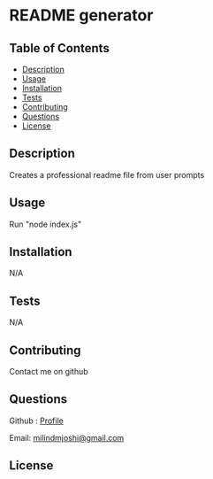 

# README generator

## Table of Contents
* [Description](#description)
* [Usage](#usage)
* [Installation](#installation)
* [Tests](#tests)
* [Contributing](#contributing)
* [Questions](#questions)
* [License](#license)

## Description
Creates a professional readme file from user prompts

## Usage
Run "node index.js"

## Installation
N/A

## Tests
N/A

## Contributing
Contact me on github

## Questions
Github : [Profile](https://github.com/milindmjoshi)

Email: [milindmjoshi@gmail.com](mailto:milindmjoshi@gmail.com)
 
## License

    
